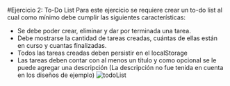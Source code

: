 #Ejercicio 2: To-Do List
 Para este ejercicio se requiere crear un to-do list al cual como mínimo debe
cumplir las siguientes características:
- Se debe poder crear, eliminar y dar por terminada una tarea.
- Debe mostrarse la cantidad de tareas creadas, cuántas de ellas
están en curso y cuantas finalizadas.
- Todos las tareas creadas deben persistir en el localStorage
- Las tareas deben contar con al menos un título y como opcional se
le puede agregar una descripción (La descripción no fue tenida en
cuenta en los diseños de ejemplo)
![todoList](https://user-images.githubusercontent.com/17836921/212349632-03d96fd0-5271-4ab9-b9d6-7709dd215c3c.png)
